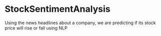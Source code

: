 # StockSentimentAnalysis
Using the news headlines about a company, we are predicting if its stock price will rise or fall using NLP
